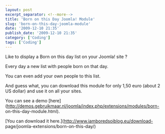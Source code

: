 ```yaml
---
layout: post
excerpt_separator: <!--more-->
title: 'Born on this Day Joomla! Module'
slug: 'born-on-this-day-joomla-module'
date: '2009-12-10 21:35'
publish_date: '2009-12-10 21:35'
category: ['Coding']
tags: ['Coding']
---
```

Like to display a Born on this day list on your Joomla! site ?  
  
Every day a new list with people born on that day.  
  
  
  
You can even add your own people to this list.  
  
And guess what, you can download this module for only 1,50 euro (about 2 US
dollar) and use it on all your sites.  
  
You can see a demo
[here](http://demos.gebruikmaar.nl/joomla/index.php/extensions/modules/born-
on-this-day-module.html).  
  
[You can download it here.](http://www.iamboredsoiblog.eu/download-
page/joomla-extensions/born-on-this-day/)

